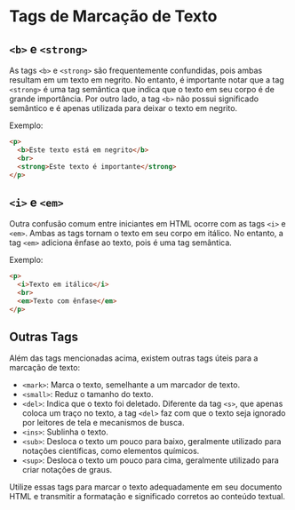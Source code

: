 # Tags de Marcação de Texto

## ``<b>`` e ``<strong>``

As tags ``<b>`` e ``<strong>`` são frequentemente confundidas, pois ambas resultam em um texto em negrito. No entanto, é importante notar que a tag ``<strong>`` é uma tag semântica que indica que o texto em seu corpo é de grande importância. Por outro lado, a tag ``<b>`` não possui significado semântico e é apenas utilizada para deixar o texto em negrito.

Exemplo:

```html
<p>
  <b>Este texto está em negrito</b>
  <br>
  <strong>Este texto é importante</strong>
</p>
```

## ``<i>`` e ``<em>``

Outra confusão comum entre iniciantes em HTML ocorre com as tags ``<i>`` e ``<em>``. Ambas as tags tornam o texto em seu corpo em itálico. No entanto, a tag ``<em>`` adiciona ênfase ao texto, pois é uma tag semântica.

Exemplo:

```html
<p>
  <i>Texto em itálico</i>
  <br>
  <em>Texto com ênfase</em>
</p>
```

## Outras Tags

Além das tags mencionadas acima, existem outras tags úteis para a marcação de texto:

- ``<mark>``: Marca o texto, semelhante a um marcador de texto.
- ``<small>``: Reduz o tamanho do texto.
- ``<del>``: Indica que o texto foi deletado. Diferente da tag ``<s>``, que apenas coloca um traço no texto, a tag ``<del>`` faz com que o texto seja ignorado por leitores de tela e mecanismos de busca.
- ``<ins>``: Sublinha o texto.
- ``<sub>``: Desloca o texto um pouco para baixo, geralmente utilizado para notações científicas, como elementos químicos.
- ``<sup>``: Desloca o texto um pouco para cima, geralmente utilizado para criar notações de graus.

Utilize essas tags para marcar o texto adequadamente em seu documento HTML e transmitir a formatação e significado corretos ao conteúdo textual.